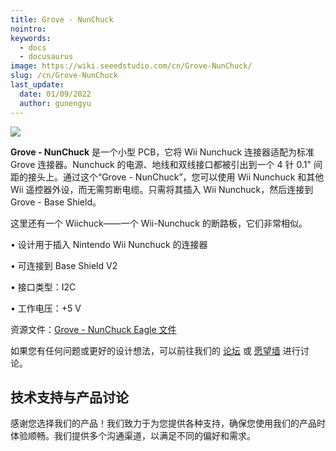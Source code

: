 ```yaml
---
title: Grove - NunChuck
nointro:
keywords:
  - docs
  - docusaurus
image: https://wiki.seeedstudio.com/cn/Grove-NunChuck/
slug: /cn/Grove-NunChuck
last_update:
  date: 01/09/2022
  author: gunengyu
---
```


![](https://files.seeedstudio.com/wiki/Grove-NunChuck/img/Nunchuck_01.jpg)

**Grove - NunChuck** 是一个小型 PCB，它将 Wii Nunchuck 连接器适配为标准 Grove 连接器。Nunchuck 的电源、地线和双线接口都被引出到一个 4 针 0.1" 间距的接头上。通过这个“Grove - NunChuck”，您可以使用 Wii Nunchuck 和其他 Wii 遥控器外设，而无需剪断电缆。只需将其插入 Wii Nunchuck，然后连接到 Grove - Base Shield。

这里还有一个 Wiichuck——一个 Wii-Nunchuck 的断路板，它们非常相似。

• 设计用于插入 Nintendo Wii Nunchuck 的连接器

• 可连接到 Base Shield V2

• 接口类型：I2C

• 工作电压：+5 V

资源文件：[Grove - NunChuck Eagle 文件](https://files.seeedstudio.com/wiki/Grove-NunChuck/res/Grove-NunChuck_Eagle_File.zip)

如果您有任何问题或更好的设计想法，可以前往我们的 [论坛](https://www.seeedstudio.com/forum) 或 [愿望墙](http://wish.seeedstudio.com) 进行讨论。

## 技术支持与产品讨论

感谢您选择我们的产品！我们致力于为您提供各种支持，确保您使用我们的产品时体验顺畅。我们提供多个沟通渠道，以满足不同的偏好和需求。

<div class="button_tech_support_container">
<a href="https://forum.seeedstudio.com/" class="button_forum"></a> 
<a href="https://www.seeedstudio.com/contacts" class="button_email"></a>
</div>

<div class="button_tech_support_container">
<a href="https://discord.gg/eWkprNDMU7" class="button_discord"></a> 
<a href="https://github.com/Seeed-Studio/wiki-documents/discussions/69" class="button_discussion"></a>
</div>